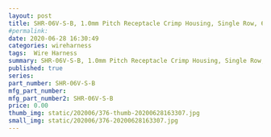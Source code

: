 ```yaml
---
layout: post
title: SHR-06V-S-B, 1.0mm Pitch Receptacle Crimp Housing, Single Row, 6 Circuits
#permalink: 
date: 2020-06-28 16:30:49
categories: wireharness
tags:  Wire Harness
summary: SHR-06V-S-B, 1.0mm Pitch Receptacle Crimp Housing, Single Row, 6 Circuits
published: true 
series: 
part_number: SHR-06V-S-B
mfg_part_number: 
mfg_part_number2: SHR-06V-S-B
price: 0.00
thumb_img: static/202006/376-thumb-20200628163307.jpg
small_img: static/202006/376-20200628163307.jpg
---
```



